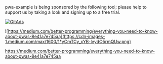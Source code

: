 pwa-example is being sponsored by the following tool; please help to support us by taking a look and signing up to a free trial.

<a href="https://tracking.gitads.io/?repo=pwa-example"><img src="https://images.gitads.io/pwa-example" alt="GitAds"/></a>



![https://medium.com/better-programming/everything-you-need-to-know-about-pwas-8e41a7e745aa](https://cdn-images-1.medium.com/max/1600/1*yCmTCy_xYB-lvydO5rmQUw.png)

https://medium.com/better-programming/everything-you-need-to-know-about-pwas-8e41a7e745aa
